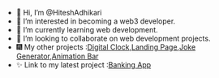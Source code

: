 - 👋 Hi, I’m @HiteshAdhikari
- 👀 I’m interested in becoming a web3 developer.
- 🌱 I’m currently learning web development.
- 💞️ I’m looking to collaborate on web development projects.
- 🎆 My other projects :[Digital Clock](https://hiteshadhikari.github.io/Digital_Clock/),[Landing Page](https://hiteshadhikari.github.io/Landing_Page/),[Joke Generator](https://hiteshadhikari.github.io/Joke-Generator-/),[Animation Bar](https://hiteshadhikari.github.io/Animated-Bar/)
- ✨ Link to my latest project :[Banking App](https://hiteshadhikari.github.io/Banking-App/)



<!---
HiteshAdhikari/HiteshAdhikari is a ✨ special ✨ repository because its `README.md` (this file) appears on your GitHub profile.
You can click the Preview link to take a look at your changes.
--->
